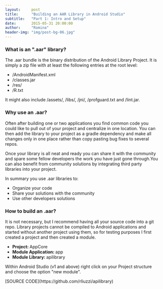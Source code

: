 ```yaml
---
layout:     post
title:      "Building an AAR Library in Android Studio"
subtitle:   "Part 1: Intro and Setup"
date:       2015-05-31 20:00:00
author:     "Romina"
header-img: "img/post-bg-06.jpg"
---
```


<h3>What is an ".aar" library?</h3>
<p>
The .aar bundle is the binary distribution of the Android Library Project.
It is simply a zip file with at least the following entries at the root level: 
<ul>
	<li>/AndroidManifest.xml</li>
	<li>/classes.jar</li>
	<li>/res/</li>
	<li>/R.txt</li>
</ul>
It might also include /assets/, /libs/, /jni/, /profguard.txt and /lint.jar.
</p>

<h3>Why use an .aar?</h3>
<p>
Often after building one or two applications you find common code you could like to pull out of your project and centralize in one location. You can then add the library to your project as a gradle dependency and make all changes only in one place rather than copy pasting bug fixes to several repos.
</p>
<p>
Once your library is all neat and ready you can share it with the community and spare some fellow developers the work you have just gone through.You can also benefit from community solutions by integrating third party libraries into your project.
</p>
<p>
In summary you use .aar libraries to:
<ul>
	<li>Organize your code</li>
	<li>Share your solutions with the community</li>
	<li>Use other developers solutions</li>
</ul>
</p>

<h3>How to build an .aar?</h3>
<p>
It is not necessary, but I recommend having all your source code into a git repo.
Library projects cannot be compiled to Android applications and started without another project using them, so for testing purposes I first created a project and then created a module.
<ul>
	<li><b>Project:&nbsp;</b>AppCore</li>
	<li><b>Module Application:&nbsp;</b>app</li>
	<li><b>Module Library:&nbsp;</b>apilibrary</li>
</ul>
Within Android Studio (v1 and above) right click on your Project structure and choose the option "new module".
</p>
[SOURCE CODE](https://github.com/rliuzzi/apilibrary)
